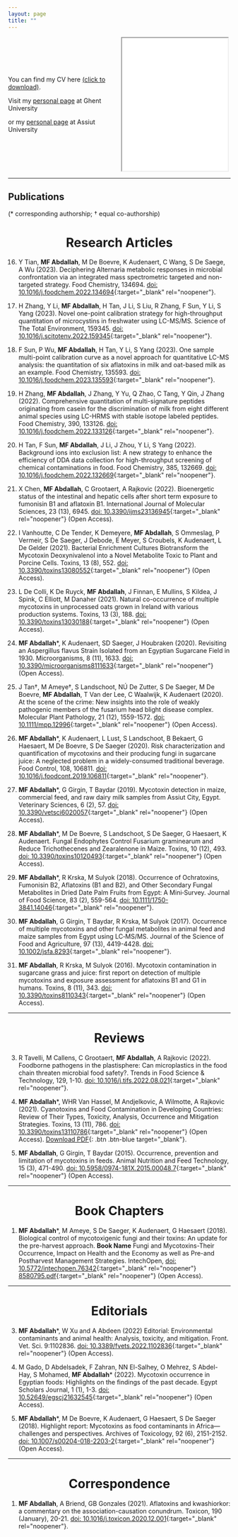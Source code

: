 ```yaml
---
layout: page
title: ""
---
```


<div style="display: flex; flex-direction: row; align-items: center;">
  <div style="flex: 1;">
    <p>You can find my CV here <a href="/CV_MFA_2023.pdf" target="_blank" rel="noopener">(click to download)</a>.</p>
    <p>Visit my <a href="https://www.ugent.be/bw/foodscience/en/research/faculty/mohamed-fathi-abdallah-abdelmohsen.htm" target="_blank" rel="noopener">personal page</a> at Ghent University</p>
    <div style="display: block;">
      <p>or my <a href="https://www.aun.edu.eg/veterinary_medicine/user/3186" target="_blank" rel="noopener">personal page</a> at Assiut University</p>
    </div>
  </div>
  <div style="flex: 1; text-align: center;">
    <iframe src="/CV_MFA_2023.pdf" style="width:95%;height:300px;"></iframe>
  </div>
</div>

---

## Publications 
   (* corresponding authorship; † equal co-authorship)

<h1 align="center">Research Articles </h1>

16) Y Tian, **MF Abdallah**, M De Boevre, K Audenaert, C Wang, S De Saege, A Wu (2023). Deciphering Alternaria metabolic responses in microbial confrontation via an integrated mass spectrometric targeted and non-targeted strategy. Food Chemistry, 134694. [doi: 10.1016/j.foodchem.2022.134694](https://www.sciencedirect.com/science/article/pii/S0308814622026565){:target="_blank" rel="noopener"}.

15) H Zhang, Y Li, **MF Abdallah**, H Tan, J Li, S Liu, R Zhang, F Sun, Y Li, S Yang (2023). Novel one-point calibration strategy for high-throughput quantitation of microcystins in freshwater using LC-MS/MS. Science of The Total Environment, 159345. [doi: 10.1016/j.scitotenv.2022.159345](https://www.sciencedirect.com/science/article/abs/pii/S0048969722064440){:target="_blank" rel="noopener"}.

14) F Sun, P Wu, **MF Abdallah**, H Tan, Y Li, S Yang (2023). One sample multi-point calibration curve as a novel approach for quantitative LC-MS analysis: the quantitation of six aflatoxins in milk and oat-based milk as an example. Food Chemistry, 135593. [doi: 10.1016/j.foodchem.2023.135593](https://www.sciencedirect.com/science/article/abs/pii/S0308814623002091){:target="_blank" rel="noopener"}.

13) H Zhang, **MF Abdallah**, J Zhang, Y Yu, Q Zhao, C Tang, Y Qin, J Zhang (2022). Comprehensive quantitation of multi-signature peptides originating from casein for the discrimination of milk from eight different animal species using LC-HRMS with stable isotope labeled peptides. Food Chemistry, 390, 133126. [doi: 10.1016/j.foodchem.2022.133126](https://www.sciencedirect.com/science/article/abs/pii/S0308814622010883){:target="_blank" rel="noopener"}.

12) H Tan, F Sun, **MF Abdallah**, J Li, J Zhou, Y Li, S Yang (2022). Background ions into exclusion list: A new strategy to enhance the efficiency of DDA data collection for high-throughput screening of chemical contaminations in food. Food Chemistry, 385, 132669. [doi: 10.1016/j.foodchem.2022.132669](https://www.sciencedirect.com/science/article/abs/pii/S0308814622006318){:target="_blank" rel="noopener"}.

11) X Chen, **MF Abdallah**, C Grootaert, A Rajkovic (2022). Bioenergetic status of the intestinal and hepatic cells after short term exposure to fumonisin B1 and aflatoxin B1. International Journal of Molecular Sciences, 23 (13), 6945. [doi: 10.3390/ijms23136945](https://www.mdpi.com/1422-0067/23/13/6945){:target="_blank" rel="noopener"} (Open Access).

10) I Vanhoutte, C De Tender, K Demeyere, **MF Abdallah**, S Ommeslag, P Vermeir, S De Saeger, J Debode, E Meyer, S Croubels, K Audenaert, L De Gelder (2021). Bacterial Enrichment Cultures Biotransform the Mycotoxin Deoxynivalenol into a Novel Metabolite Toxic to Plant and Porcine Cells. Toxins, 13 (8), 552. [doi: 10.3390/toxins13080552](https://www.mdpi.com/2072-6651/13/8/552){:target="_blank" rel="noopener"} (Open Access).

9) L De Colli, K De Ruyck, **MF Abdallah**, J Finnan, E Mullins, S Kildea, J Spink, C Elliott, M Danaher (2021). Natural co-occurrence of multiple mycotoxins in unprocessed oats grown in Ireland with various production systems. Toxins, 13 (3), 188. [doi: 10.3390/toxins13030188](https://www.mdpi.com/2072-6651/13/3/188){:target="_blank" rel="noopener"} (Open Access).

8) **MF Abdallah***, K Audenaert, SD Saeger, J Houbraken (2020). Revisiting an Aspergillus flavus Strain Isolated from an Egyptian Sugarcane Field in 1930. Microorganisms, 8 (11), 1633. [doi: 10.3390/microorganisms8111633](https://www.mdpi.com/2076-2607/8/11/1633){:target="_blank" rel="noopener"} (Open Access).

7) J Tan†, M Ameye†, S Landschoot, NÚ De Zutter, S De Saeger, M De Boevre, **MF Abdallah**, T Van der Lee, C Waalwijk, K Audenaert (2020). At the scene of the crime: New insights into the role of weakly pathogenic members of the fusarium head blight disease complex. Molecular Plant Pathology, 21 (12), 1559-1572. [doi: 10.1111/mpp.12996](https://bsppjournals.onlinelibrary.wiley.com/doi/full/10.1111/mpp.12996){:target="_blank" rel="noopener"} (Open Access).

6) **MF Abdallah***, K Audenaert, L Lust, S Landschoot, B Bekaert, G Haesaert, M De Boevre, S De Saeger (2020). Risk characterization and quantification of mycotoxins and their producing fungi in sugarcane juice: A neglected problem in a widely-consumed traditional beverage. Food Control, 108, 106811. [doi: 10.1016/j.foodcont.2019.106811](https://www.sciencedirect.com/science/article/abs/pii/S0956713519304001){:target="_blank" rel="noopener"}.

5) **MF Abdallah***, G Girgin, T Baydar (2019). Mycotoxin detection in maize, commercial feed, and raw dairy milk samples from Assiut City, Egypt. Veterinary Sciences, 6 (2), 57. [doi: 10.3390/vetsci6020057](https://www.mdpi.com/2306-7381/6/2/57){:target="_blank" rel="noopener"} (Open Access).

4) **MF Abdallah***, M De Boevre, S Landschoot, S De Saeger, G Haesaert, K Audenaert. Fungal Endophytes Control Fusarium graminearum and Reduce Trichothecenes and Zearalenone in Maize. Toxins, 10 (12), 493. [doi: 10.3390/toxins10120493](https://www.mdpi.com/2072-6651/10/12/493){:target="_blank" rel="noopener"} (Open Access).

3) **MF Abdallah***, R Krska, M Sulyok (2018). Occurrence of Ochratoxins, Fumonisin B2, Aflatoxins (B1 and B2), and Other Secondary Fungal Metabolites in Dried Date Palm Fruits from Egypt: A Mini‐Survey. Journal of Food Science, 83 (2), 559-564. [doi: 10.1111/1750-3841.14046](https://ift.onlinelibrary.wiley.com/doi/abs/10.1111/1750-3841.14046){:target="_blank" rel="noopener"}.

2) **MF Abdallah**, G Girgin, T Baydar, R Krska, M Sulyok (2017). Occurrence of multiple mycotoxins and other fungal metabolites in animal feed and maize samples from Egypt using LC‐MS/MS. Journal of the Science of Food and Agriculture, 97 (13), 4419-4428. [doi: 10.1002/jsfa.8293](https://onlinelibrary.wiley.com/doi/abs/10.1002/jsfa.8293){:target="_blank" rel="noopener"}.

1) **MF Abdallah**, R Krska, M Sulyok (2016). Mycotoxin contamination in sugarcane grass and juice: first report on detection of multiple mycotoxins and exposure assessment for aflatoxins B1 and G1 in humans. Toxins, 8 (11), 343. [doi: 10.3390/toxins8110343](https://www.mdpi.com/2072-6651/8/11/343){:target="_blank" rel="noopener"} (Open Access).

---
<h1 align="center">Reviews</h1>

3) R Tavelli, M Callens, C Grootaert, **MF Abdallah**, A Rajkovic (2022). Foodborne pathogens in the plastisphere: Can microplastics in the food chain threaten microbial food safety?. Trends in Food Science & Technology, 129, 1-10. [doi: 10.1016/j.tifs.2022.08.021](https://www.sciencedirect.com/science/article/abs/pii/S0924224422003715){:target="_blank" rel="noopener"}.

2) **MF Abdallah***, WHR Van Hassel, M Andjelkovic, A Wilmotte, A Rajkovic (2021). Cyanotoxins and Food Contamination in Developing Countries: Review of Their Types, Toxicity, Analysis, Occurrence and Mitigation Strategies. Toxins, 13 (11), 786. [doi: 10.3390/toxins13110786](https://www.mdpi.com/2072-6651/13/11/786){:target="_blank" rel="noopener"} (Open Access). [Download PDF](https://mfathiabdallah.github.io/pdfs/toxins-13-00786-v2.pdf){: .btn .btn-blue target="_blank"}.


1) **MF Abdallah**, G Girgin, T Baydar (2015). Occurrence, prevention and limitation of mycotoxins in feeds. Animal Nutrition and Feed Technology, 15 (3), 471-490. [doi: 10.5958/0974-181X.2015.00048.7](https://www.researchgate.net/publication/280041287_Occurrence_Prevention_and_Limitation_of_Mycotoxins_in_Feeds){:target="_blank" rel="noopener"} (Open Access).

---

<h1 align="center">Book Chapters</h1>

1) **MF Abdallah***, M Ameye, S De Saeger, K Audenaert, G Haesaert (2018). Biological control of mycotoxigenic fungi and their toxins: An update for the pre-harvest approach. **Book Name** Fungi and Mycotoxins-Their Occurrence, Impact on Health and the Economy as well as Pre-and Postharvest Management Strategies. IntechOpen, [doi: 10.5772/intechopen.76342](https://biblio.ugent.be/download/8580508/8580795.pdf){:target="_blank" rel="noopener"} [8580795.pdf](https://github.com/mfathiabdallah/mfathiabdallah.github.io/files/9843808/8580795.pdf){:target="_blank" rel="noopener"} (Open Access).

---

<h1 align="center">Editorials</h1>

3) **MF Abdallah***, W Xu and A Abdeen (2022) Editorial: Environmental contaminants and animal health: Analysis, toxicity, and mitigation. Front. Vet. Sci. 9:1102836. [doi: 10.3389/fvets.2022.1102836](https://www.frontiersin.org/articles/10.3389/fvets.2022.1102836/full){:target="_blank" rel="noopener"} (Open Access).

2) M Gado, D Abdelsadek, F Zahran, NN El-Salhey, O Mehrez, S Abdel-Hay, S Mohamed, **MF Abdallah*** (2022). Mycotoxin occurrence in Egyptian foods: Highlights on the findings of the past decade. Egypt Scholars Journal, 1 (1), 1-3. [doi: 10.52649/egscj21632545](https://www.researchgate.net/profile/Mohamed-Abdallah-13/publication/358577360_Mycotoxin_occurrence_in_Egyptian_foods_Highlights_on_the_findings_of_the_past_decade/links/6229c3fa97401151d20b6bfb/Mycotoxin-occurrence-in-Egyptian-foods-Highlights-on-the-findings-of-the-past-decade.pdf){:target="_blank" rel="noopener"} (Open Access).

1) **MF Abdallah***, M De Boevre, K Audenaert, G Haesaert, S De Saeger (2018). Highlight report: Mycotoxins as food contaminants in Africa—challenges and perspectives. Archives of Toxicology, 92 (6), 2151-2152. [doi: 10.1007/s00204-018-2203-2](https://link.springer.com/article/10.1007/s00204-018-2203-2){:target="_blank" rel="noopener"} (Open Access).

---

<h1 align="center">Correspondence</h1>

1) **MF Abdallah**, A Briend, GB Gonzales (2021). Aflatoxins and kwashiorkor: a commentary on the association-causation conundrum. Toxicon, 190 (January), 20-21. [doi: 10.1016/j.toxicon.2020.12.001](https://www.sciencedirect.com/science/article/abs/pii/S004101012030948X?via%3Dihub){:target="_blank" rel="noopener"}. 
